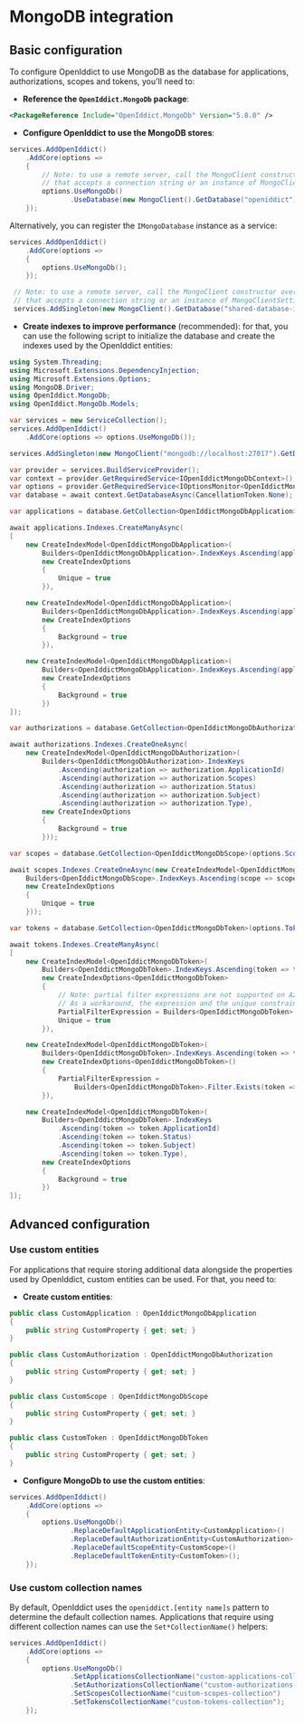 # MongoDB integration <Badge type="info" text="core" />

## Basic configuration

To configure OpenIddict to use MongoDB as the database for applications, authorizations, scopes and tokens, you'll need to:
  - **Reference the `OpenIddict.MongoDb` package**:

  ```xml
  <PackageReference Include="OpenIddict.MongoDb" Version="5.8.0" />
  ```

  - **Configure OpenIddict to use the MongoDB stores**:

  ```csharp
  services.AddOpenIddict()
      .AddCore(options =>
      {
          // Note: to use a remote server, call the MongoClient constructor overload
          // that accepts a connection string or an instance of MongoClientSettings.
          options.UseMongoDb()
                 .UseDatabase(new MongoClient().GetDatabase("openiddict"));
      });
  ```

  Alternatively, you can register the `IMongoDatabase` instance as a service:

  ```csharp
  services.AddOpenIddict()
      .AddCore(options =>
      {
          options.UseMongoDb();
      });

   // Note: to use a remote server, call the MongoClient constructor overload
   // that accepts a connection string or an instance of MongoClientSettings.
   services.AddSingleton(new MongoClient().GetDatabase("shared-database-instance"));
   ```

  - **Create indexes to improve performance** (recommended): for that, you can use the following script to
initialize the database and create the indexes used by the OpenIddict entities:

  ```csharp
  using System.Threading;
  using Microsoft.Extensions.DependencyInjection;
  using Microsoft.Extensions.Options;
  using MongoDB.Driver;
  using OpenIddict.MongoDb;
  using OpenIddict.MongoDb.Models;

  var services = new ServiceCollection();
  services.AddOpenIddict()
      .AddCore(options => options.UseMongoDb());

  services.AddSingleton(new MongoClient("mongodb://localhost:27017").GetDatabase("openiddict"));

  var provider = services.BuildServiceProvider();
  var context = provider.GetRequiredService<IOpenIddictMongoDbContext>();
  var options = provider.GetRequiredService<IOptionsMonitor<OpenIddictMongoDbOptions>>().CurrentValue;
  var database = await context.GetDatabaseAsync(CancellationToken.None);

  var applications = database.GetCollection<OpenIddictMongoDbApplication>(options.ApplicationsCollectionName);

  await applications.Indexes.CreateManyAsync(
  [
      new CreateIndexModel<OpenIddictMongoDbApplication>(
          Builders<OpenIddictMongoDbApplication>.IndexKeys.Ascending(application => application.ClientId),
          new CreateIndexOptions
          {
              Unique = true
          }),

      new CreateIndexModel<OpenIddictMongoDbApplication>(
          Builders<OpenIddictMongoDbApplication>.IndexKeys.Ascending(application => application.PostLogoutRedirectUris),
          new CreateIndexOptions
          {
              Background = true
          }),

      new CreateIndexModel<OpenIddictMongoDbApplication>(
          Builders<OpenIddictMongoDbApplication>.IndexKeys.Ascending(application => application.RedirectUris),
          new CreateIndexOptions
          {
              Background = true
          })
  ]);

  var authorizations = database.GetCollection<OpenIddictMongoDbAuthorization>(options.AuthorizationsCollectionName);

  await authorizations.Indexes.CreateOneAsync(
      new CreateIndexModel<OpenIddictMongoDbAuthorization>(
          Builders<OpenIddictMongoDbAuthorization>.IndexKeys
              .Ascending(authorization => authorization.ApplicationId)
              .Ascending(authorization => authorization.Scopes)
              .Ascending(authorization => authorization.Status)
              .Ascending(authorization => authorization.Subject)
              .Ascending(authorization => authorization.Type),
          new CreateIndexOptions
          {
              Background = true
          }));

  var scopes = database.GetCollection<OpenIddictMongoDbScope>(options.ScopesCollectionName);

  await scopes.Indexes.CreateOneAsync(new CreateIndexModel<OpenIddictMongoDbScope>(
      Builders<OpenIddictMongoDbScope>.IndexKeys.Ascending(scope => scope.Name),
      new CreateIndexOptions
      {
          Unique = true
      }));
  
  var tokens = database.GetCollection<OpenIddictMongoDbToken>(options.TokensCollectionName);

  await tokens.Indexes.CreateManyAsync(
  [
      new CreateIndexModel<OpenIddictMongoDbToken>(
          Builders<OpenIddictMongoDbToken>.IndexKeys.Ascending(token => token.ReferenceId),
          new CreateIndexOptions<OpenIddictMongoDbToken>
          {
              // Note: partial filter expressions are not supported on Azure Cosmos DB.
              // As a workaround, the expression and the unique constraint can be removed.
              PartialFilterExpression = Builders<OpenIddictMongoDbToken>.Filter.Exists(token => token.ReferenceId),
              Unique = true
          }),

      new CreateIndexModel<OpenIddictMongoDbToken>(
          Builders<OpenIddictMongoDbToken>.IndexKeys.Ascending(token => token.AuthorizationId),
          new CreateIndexOptions<OpenIddictMongoDbToken>()
          {
              PartialFilterExpression =
                  Builders<OpenIddictMongoDbToken>.Filter.Exists(token => token.AuthorizationId),
          }),

      new CreateIndexModel<OpenIddictMongoDbToken>(
          Builders<OpenIddictMongoDbToken>.IndexKeys
              .Ascending(token => token.ApplicationId)
              .Ascending(token => token.Status)
              .Ascending(token => token.Subject)
              .Ascending(token => token.Type),
          new CreateIndexOptions
          {
              Background = true
          })
  ]);
  ```

## Advanced configuration

### Use custom entities

For applications that require storing additional data alongside the properties used by OpenIddict, custom entities can be used. For that, you need to:
  - **Create custom entities**:

  ```csharp
  public class CustomApplication : OpenIddictMongoDbApplication
  {
      public string CustomProperty { get; set; }
  }

  public class CustomAuthorization : OpenIddictMongoDbAuthorization
  {
      public string CustomProperty { get; set; }
  }

  public class CustomScope : OpenIddictMongoDbScope
  {
      public string CustomProperty { get; set; }
  }

  public class CustomToken : OpenIddictMongoDbToken
  {
      public string CustomProperty { get; set; }
  }
  ```

  - **Configure MongoDb to use the custom entities**:

  ```csharp
  services.AddOpenIddict()
      .AddCore(options =>
      {
          options.UseMongoDb()
                 .ReplaceDefaultApplicationEntity<CustomApplication>()
                 .ReplaceDefaultAuthorizationEntity<CustomAuthorization>()
                 .ReplaceDefaultScopeEntity<CustomScope>()
                 .ReplaceDefaultTokenEntity<CustomToken>();
      });
  ```

### Use custom collection names

By default, OpenIddict uses the `openiddict.[entity name]s` pattern to determine the default collection names.
Applications that require using different collection names can use the `Set*CollectionName()` helpers:

```csharp
services.AddOpenIddict()
    .AddCore(options =>
    {
        options.UseMongoDb()
               .SetApplicationsCollectionName("custom-applications-collection")
               .SetAuthorizationsCollectionName("custom-authorizations-collection")
               .SetScopesCollectionName("custom-scopes-collection")
               .SetTokensCollectionName("custom-tokens-collection");
    });
```
